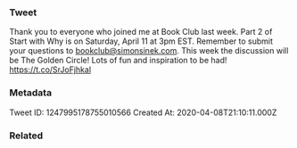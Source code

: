 ### Tweet
Thank you to everyone who joined me at Book Club last week. Part 2 of Start with Why is on Saturday, April 11 at 3pm EST. Remember to submit your questions to bookclub@simonsinek.com. This week the discussion will be The Golden Circle! Lots of fun and inspiration to be had! https://t.co/SrJoFjhkal

### Metadata
Tweet ID: 1247995178755010566
Created At: 2020-04-08T21:10:11.000Z

### Related

